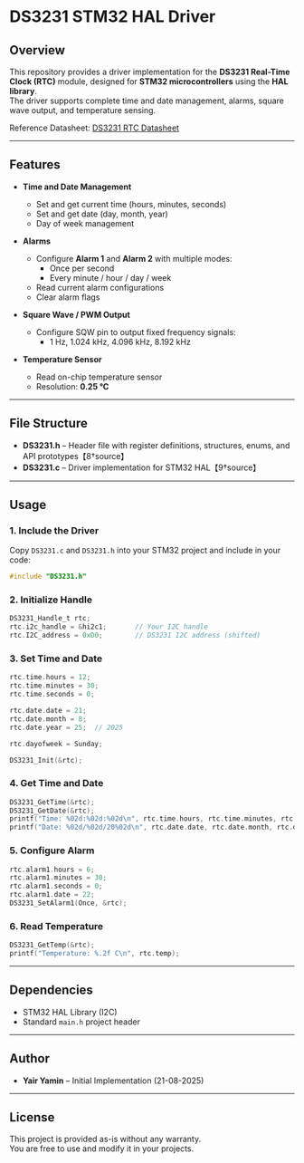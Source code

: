 # DS3231 STM32 HAL Driver

## Overview
This repository provides a driver implementation for the **DS3231 Real-Time Clock (RTC)** module, designed for **STM32 microcontrollers** using the **HAL library**.  
The driver supports complete time and date management, alarms, square wave output, and temperature sensing.

Reference Datasheet: [DS3231 RTC Datasheet](https://www.analog.com/media/en/technical-documentation/data-sheets/ds3231.pdf)

---

## Features
- **Time and Date Management**
  - Set and get current time (hours, minutes, seconds)
  - Set and get date (day, month, year)
  - Day of week management

- **Alarms**
  - Configure **Alarm 1** and **Alarm 2** with multiple modes:
    - Once per second
    - Every minute / hour / day / week
  - Read current alarm configurations
  - Clear alarm flags

- **Square Wave / PWM Output**
  - Configure SQW pin to output fixed frequency signals:
    - 1 Hz, 1.024 kHz, 4.096 kHz, 8.192 kHz

- **Temperature Sensor**
  - Read on-chip temperature sensor
  - Resolution: **0.25 °C**

---

## File Structure
- **DS3231.h** – Header file with register definitions, structures, enums, and API prototypes【8†source】
- **DS3231.c** – Driver implementation for STM32 HAL【9†source】

---

## Usage

### 1. Include the Driver
Copy `DS3231.c` and `DS3231.h` into your STM32 project and include in your code:
```c
#include "DS3231.h"
```

### 2. Initialize Handle
```c
DS3231_Handle_t rtc;
rtc.i2c_handle = &hi2c1;       // Your I2C handle
rtc.I2C_address = 0xD0;        // DS3231 I2C address (shifted)

```

### 3. Set Time and Date
```c
rtc.time.hours = 12;
rtc.time.minutes = 30;
rtc.time.seconds = 0;

rtc.date.date = 21;
rtc.date.month = 8;
rtc.date.year = 25;  // 2025

rtc.dayofweek = Sunday;

DS3231_Init(&rtc);
```

### 4. Get Time and Date
```c
DS3231_GetTime(&rtc);
DS3231_GetDate(&rtc);
printf("Time: %02d:%02d:%02d\n", rtc.time.hours, rtc.time.minutes, rtc.time.seconds);
printf("Date: %02d/%02d/20%02d\n", rtc.date.date, rtc.date.month, rtc.date.year);
```

### 5. Configure Alarm
```c
rtc.alarm1.hours = 6;
rtc.alarm1.minutes = 30;
rtc.alarm1.seconds = 0;
rtc.alarm1.date = 22;
DS3231_SetAlarm1(Once, &rtc);
```

### 6. Read Temperature
```c
DS3231_GetTemp(&rtc);
printf("Temperature: %.2f C\n", rtc.temp);
```

---

## Dependencies
- STM32 HAL Library (I2C)
- Standard `main.h` project header

---

## Author
- **Yair Yamin** – Initial Implementation (21-08-2025)

---

## License
This project is provided as-is without any warranty.  
You are free to use and modify it in your projects.
